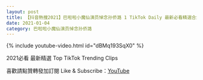 ```yaml
---
layout: post
title: 【抖音熱搜2021】巴啦啦小魔仙演员悼念孙侨潞 1 TikTok Daily 最新必看精選合集2021 01 04
date: 2021-01-04
category: 巴啦啦小魔仙演员悼念孙侨潞
---
```


{% include youtube-video.html id="dBMq193SqX0" %}

2021必看 最新精選 Top TikTok Trending Clips

喜歡請點贊轉發加訂閱 Like & Subscribe：[YouTube](https://www.youtube.com/channel/UCAoR7VcanIPd04uEq_GIylA/videos)

